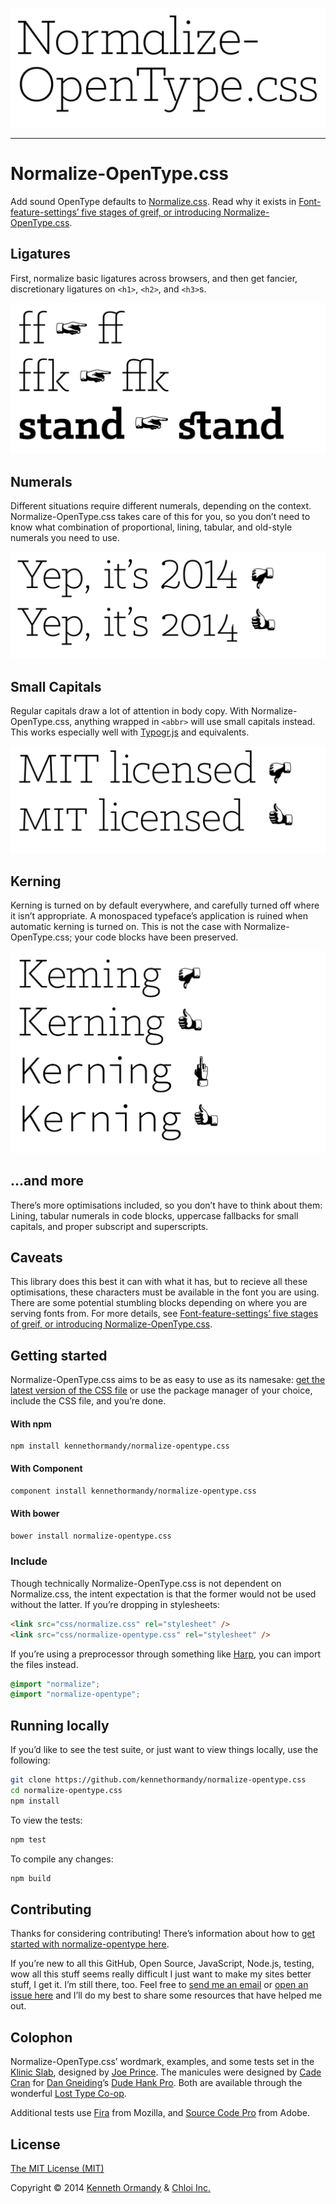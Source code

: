 [![Normalize-OpenType.css wordmark](wordmark.png)](http://kennethormandy.com/journal/normalize-opentype-css)

***

# Normalize-OpenType.css

Add sound OpenType defaults to [Normalize.css](https://github/necolas/normalize.css). Read why it exists in [Font-feature-settings’ five stages of greif, or introducing Normalize-OpenType.css](http://kennethormandy.com/journal/normalize-opentype-css).

## Ligatures

First, normalize basic ligatures across browsers, and then get fancier, discretionary ligatures on `<h1>`, `<h2>`, and `<h3>`s.

![An example of basic and discretionary ligatures.](examples/example-1.png)

## Numerals

Different situations require different numerals, depending on the context. Normalize-OpenType.css takes care of this for you, so you don’t need to know what combination of proportional, lining, tabular, and old-style numerals you need to use.

![An example of old-style, proportional numerals.](examples/example-2.png)

## Small Capitals

Regular capitals draw a lot of attention in body copy. With Normalize-OpenType.css, anything wrapped in `<abbr>` will use small capitals instead. This works especially well with [Typogr.js](https://github.com/ekalinin/typogr.js) and equivalents.

![An example of small capitals.](examples/example-3.png)

## Kerning

Kerning is turned on by default everywhere, and carefully turned off where it isn’t appropriate. A monospaced typeface’s application is ruined when automatic kerning is turned on. This is not the case with Normalize-OpenType.css; your code blocks have been preserved.

![A kerning example.](examples/example-4.png)

## …and more

There’s more optimisations included, so you don’t have to think about them: Lining, tabular numerals in code blocks, uppercase fallbacks for small capitals, and proper subscript and superscripts.

## Caveats

This library does this best it can with what it has, but to recieve all these optimisations, these characters must be available in the font you are using. There are some potential stumbling blocks depending on where you are serving fonts from. For more details, see [Font-feature-settings’ five stages of greif, or introducing Normalize-OpenType.css](http://kennethormandy.com/journal/normalize-opentype-css).


## Getting started

Normalize-OpenType.css aims to be as easy to use as its namesake: [get the latest version of the CSS file](https://raw.githubusercontent.com/kennethormandy/normalize-opentype.css/master/normalize-opentype.css) or use the package manager of your choice, include the CSS file, and you’re done.

#### With npm

```
npm install kennethormandy/normalize-opentype.css
```

#### With Component

```bash
component install kennethormandy/normalize-opentype.css
```

#### With bower

```bash
bower install normalize-opentype.css
```

### Include

Though technically Normalize-OpenType.css is not dependent on Normalize.css, the intent expectation is that the former would not be used without the latter. If you’re dropping in stylesheets:

```html
<link src="css/normalize.css" rel="stylesheet" />
<link src="css/normalize-opentype.css" rel="stylesheet" />
```

If you’re using a preprocessor through something like [Harp](http://harpjs.com), you can import the files instead.

```scss
@import "normalize";
@import "normalize-opentype";
```

## Running locally

If you’d like to see the test suite, or just want to view things locally, use the following:

```bash
git clone https://github.com/kennethormandy/normalize-opentype.css
cd normalize-opentype.css
npm install
```
To view the tests:

```bash
npm test
```

To compile any changes:

```bash
npm build
```

## Contributing

Thanks for considering contributing! There’s information about how to [get started with normalize-opentype here](CONTRIBUTING.md).

If you’re new to all this GitHub, Open Source, JavaScript, Node.js, testing, wow all this stuff seems really difficult I just want to make my sites better stuff, I get it. I’m still there, too. Feel free to [send me an email](mailto:kenneth@chloi.io) or [open an issue here](http://github.com/kennethormandy/normalize-opentype.css/issues) and I’ll do my best to share some resources that have helped me out.

## Colophon

Normalize-OpenType.css’ wordmark, examples, and some tests set in the [Klinic Slab](http://www.losttype.com/font_beta/?name=klinic), designed by [Joe Prince](https://dribbble.com/JoePrince). The manicules were designed by [Cade Cran](http://cadecran.com) for [Dan Gneiding](http://grayhood.com/)’s [Dude Hank Pro](http://www.losttype.com/font/?name=hankpro). Both are available through the wonderful [Lost Type Co-op](http://losttype.com).

Additional tests use [Fira](https://github.com/mozilla/Fira) from Mozilla, and [Source Code Pro](https://github.com/adobe/source-code-pro) from Adobe.

## License

[The MIT License (MIT)](LICENSE.md)

Copyright © 2014 [Kenneth Ormandy](http://kennethormandy.com) & [Chloi Inc.](http://chloi.io)
